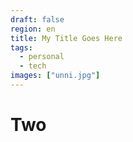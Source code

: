 ```yaml
---
draft: false
region: en
title: My Title Goes Here
tags:
  - personal
  - tech
images: ["unni.jpg"]
---
```


# Two
